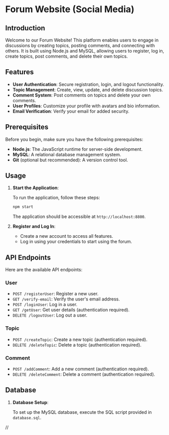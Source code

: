 # Forum Website (Social Media)

## Introduction

Welcome to our Forum Website! This platform enables users to engage in discussions by creating topics, posting comments, and connecting with others. It is built using Node.js and MySQL, allowing users to register, log in, create topics, post comments, and delete their own topics.

## Features

- **User Authentication**: Secure registration, login, and logout functionality.
- **Topic Management**: Create, view, update, and delete discussion topics.
- **Comment System**: Post comments on topics and delete your own comments.
- **User Profiles**: Customize your profile with avatars and bio information.
- **Email Verification**: Verify your email for added security.

## Prerequisites

Before you begin, make sure you have the following prerequisites:

- **Node.js**: The JavaScript runtime for server-side development.
- **MySQL**: A relational database management system.
- **Git** (optional but recommended): A version control tool.

## Usage

1. **Start the Application**:

   To run the application, follow these steps:

   ```bash
   npm start
   ```

   The application should be accessible at `http://localhost:8800`.

2. **Register and Log In**:

   - Create a new account to access all features.
   - Log in using your credentials to start using the forum.

## API Endpoints

Here are the available API endpoints:

### User

- `POST /registerUser`: Register a new user.
- `GET /verify-email`: Verify the user's email address.
- `POST /loginUser`: Log in a user.
- `GET /getUser`: Get user details (authentication required).
- `DELETE /logoutUser`: Log out a user.


### Topic

- `POST /createTopic`: Create a new topic (authentication required).
- `DELETE /deleteTopic`: Delete a topic (authentication required).

### Comment

- `POST /addComment`: Add a new comment (authentication required).
- `DELETE /deleteComment`: Delete a comment (authentication required).

## Database

1. **Database Setup**:

   To set up the MySQL database, execute the SQL script provided in `database.sql`.

//